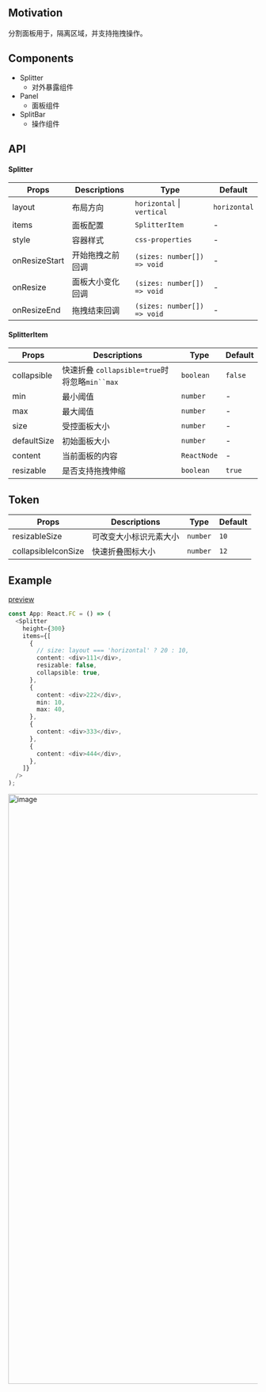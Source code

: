 ## Motivation

分割面板用于，隔离区域，并支持拖拽操作。

## Components

- Splitter
  - 对外暴露组件
- Panel
  - 面板组件
- SplitBar
  - 操作组件

## API

#### Splitter

| Props         | Descriptions     | Type                        | Default      |
| ------------- | ---------------- | --------------------------- | ------------ |
| layout        | 布局方向         | `horizontal` \| `vertical`  | `horizontal` |
| items         | 面板配置         | `SplitterItem`              | -            |
| style         | 容器样式         | `css-properties`            | -            |
| onResizeStart | 开始拖拽之前回调 | `(sizes: number[]) => void` | -            |
| onResize      | 面板大小变化回调 | `(sizes: number[]) => void` | -            |
| onResizeEnd   | 拖拽结束回调     | `(sizes: number[]) => void` | -            |

#### SplitterItem

| Props       | Descriptions                                  | Type        | Default |
| ----------- | --------------------------------------------- | ----------- | ------- |
| collapsible | 快速折叠 `collapsible=true`时将忽略`min``max` | `boolean`   | `false` |
| min         | 最小阈值                                      | `number`    | -       |
| max         | 最大阈值                                      | `number`    | -       |
| size        | 受控面板大小                                  | `number`    | -       |
| defaultSize | 初始面板大小                                  | `number`    | -       |
| content     | 当前面板的内容                                | `ReactNode` | -       |
| resizable   | 是否支持拖拽伸缩                              | `boolean`   | `true`  |

## Token

| Props               | Descriptions           | Type     | Default |
| ------------------- | ---------------------- | -------- | ------- |
| resizableSize       | 可改变大小标识元素大小 | `number` | `10`    |
| collapsibleIconSize | 快速折叠图标大小       | `number` | `12`    |

## Example

[preview](https://github.com/ant-design/ant-design/pull/50038#issuecomment-2246752430)

```ts
const App: React.FC = () => (
  <Splitter
    height={300}
    items={[
      {
        // size: layout === 'horizontal' ? 20 : 10,
        content: <div>111</div>,
        resizable: false,
        collapsible: true,
      },
      {
        content: <div>222</div>,
        min: 10,
        max: 40,
      },
      {
        content: <div>333</div>,
      },
      {
        content: <div>444</div>,
      },
    ]}
  />
);
```

<img width="1192" alt="image" src="https://github.com/user-attachments/assets/17da525c-77f9-4856-a190-a207f3670ec6">
